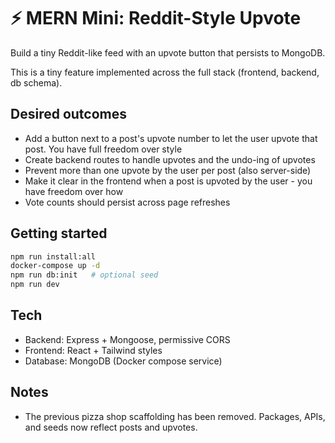 # ⚡ MERN Mini: Reddit-Style Upvote

Build a tiny Reddit-like feed with an upvote button that persists to MongoDB.

This is a tiny feature implemented across the full stack (frontend, backend, db schema).

## Desired outcomes
- Add a button next to a post's upvote number to let the user upvote that post. You have full freedom over style
- Create backend routes to handle upvotes and the undo-ing of upvotes
- Prevent more than one upvote by the user per post (also server-side)
- Make it clear in the frontend when a post is upvoted by the user - you have freedom over how
- Vote counts should persist across page refreshes


## Getting started
```bash
npm run install:all
docker-compose up -d
npm run db:init   # optional seed
npm run dev
```

## Tech
- Backend: Express + Mongoose, permissive CORS
- Frontend: React + Tailwind styles
- Database: MongoDB (Docker compose service)

## Notes
- The previous pizza shop scaffolding has been removed. Packages, APIs, and seeds now reflect posts and upvotes.
